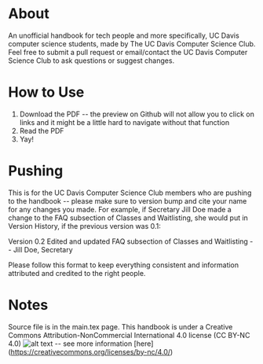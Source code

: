 # About
An unofficial handbook for tech people and more specifically, UC Davis computer science students, made by The UC Davis Computer Science Club. Feel free to submit a pull request or email/contact the UC Davis Computer Science Club to ask questions or suggest changes. 

# How to Use
1. Download the PDF -- the preview on Github will not allow you to click on links and it might be a little hard to navigate without that function
2. Read the PDF
3. Yay! 

# Pushing
This is for the UC Davis Computer Science Club members who are pushing to the handbook -- please make sure to version bump and cite your name for any changes you made. For example, if Secretary Jill Doe made a change to the FAQ subsection of Classes and Waitlisting, she would put in Version History, if the previous version was 0.1: 

Version 0.2
Edited and updated FAQ subsection of Classes and Waitlisting -- Jill Doe, Secretary  

Please follow this format to keep everything consistent and information attributed and credited to the right people. 

# Notes
Source file is in the main.tex page. This handbook is under a Creative Commons Attribution-NonCommercial International 4.0 license (CC BY-NC 4.0) ![alt text](https://licensebuttons.net/l/by-nc/3.0/88x31.png "CC BY-NC 4.0") -- see more information [here] (https://creativecommons.org/licenses/by-nc/4.0/)



